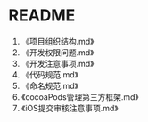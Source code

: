 #  README
1. 《项目组织结构.md》
2. 《开发权限问题.md》
3. 《开发注意事项.md》
4. 《代码规范.md》
5. 《命名规范.md》
6. 《cocoaPods管理第三方框架.md》
7. 《iOS提交审核注意事项.md》

